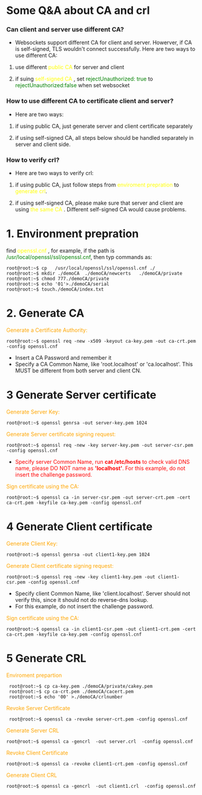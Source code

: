 #  Some Q&A about CA and crl
### Can client and server use different CA?

* Websockets support different CA for client and server. Howerver, if CA is self-signed, TLS wouldn't connect successfully. Here are two ways to use different CA:

1. use different <span style="color:yellow"> public CA </span> for server and client

2. if suing <span style="color:yellow"> self-signed CA </span>, set <span style="color:green"> rejectUnauthorized: true </span> to  <span style="color:green"> rejectUnauthorized:false </span> when set websocket

### How to use different CA to certificate client and server?

* Here are two ways:

1. if using public CA, just generate server and client certificate separately

2. if using self-signed CA, all steps below should be handled separately in server and client side.

### How to verify crl?

* Here are two ways to verify crl:

1. if using public CA, just follow steps from <span style="color:yellow">enviroment prepration </span> to <span style="color:yellow">generate crl</span>. 

2. if using self-signed CA, please make sure that server and client are using <span style="color:yellow"> the same CA </span>. Different self-signed CA would cause problems.

# 1. Environment prepration

find
<span style="color:yellow"> openssl.cnf </span>, for example, if the path is <span style="color:green">/usr/local/openssl/ssl/openssl.cnf</span>, then typ commands as:

```console
root@root:~$ cp   /usr/local/openssl/ssl/openssl.cnf ./
root@root:~$ mkdir ./demoCA  ./demoCA/newcerts   ./demoCA/private
root@root:~$ chmod 777./demoCA/private
root@root:~$ echo '01'>./demoCA/serial
root@root:~$ touch./demoCA/index.txt
```

# 2. Generate CA

<span style="color:orange">Generate a Certificate Authority:</span>
```console
root@root:~$ openssl req -new -x509 -keyout ca-key.pem -out ca-crt.pem -config openssl.cnf
```
* Insert a CA Password and remember it
* Specify a CA Common Name, like 'root.localhost' or 'ca.localhost'. This MUST be different from both server and client CN.


# 3 Generate Server certificate

<span style="color:orange">Generate Server Key:</span>
```console
root@root:~$ openssl genrsa -out server-key.pem 1024
```
<span style="color:orange">Generate Server certificate signing request:</span>
```console
root@root:~$ openssl req -new -key server-key.pem -out server-csr.pem -config openssl.cnf
```
* <span style="color:red"> Specify server Common Name, run   **cat /etc/hosts**    to check valid DNS name, please DO NOT name as **'localhost'**.
For this example, do not insert the challenge password.</span>

<span style="color:orange">Sign certificate using the CA:</span>
```console
root@root:~$ openssl ca -in server-csr.pem -out server-crt.pem -cert ca-crt.pem -keyfile ca-key.pem -config openssl.cnf
```

# 4 Generate Client certificate
<span style="color:orange">Generate Client Key:</span>
```console
root@root:~$ openssl genrsa -out client1-key.pem 1024
```
<span style="color:orange">Generate Client certificate signing request:</span>
```console
root@root:~$ openssl req -new -key client1-key.pem -out client1-csr.pem -config openssl.cnf
```
* Specify client Common Name, like 'client.localhost'. Server should not verify this, since it should not do reverse-dns lookup.
*    For this example, do not insert the challenge password.

<span style="color:orange">Sign certificate using the CA:</span> 
```console
root@root:~$ openssl ca -in client1-csr.pem -out client1-crt.pem -cert ca-crt.pem -keyfile ca-key.pem -config openssl.cnf
```



# 5 Generate CRL
<span style="color:orange">Enviroment prepartion</span>
```console
 root@root:~$ cp ca-key.pem ./demoCA/private/cakey.pem
 root@root:~$ cp ca-crt.pem ./demoCA/cacert.pem
 root@root:~$ echo '00' >./demoCA/crlnumber
```
<span style="color:orange">Revoke Server Certificate</span>
```console
 root@root:~$ openssl ca -revoke server-crt.pem -config openssl.cnf
 ```
 <span style="color:orange">Generate Server CRL</span>
 ```console
root@root:~$ openssl ca -gencrl  -out server.crl  -config openssl.cnf
 ```
<span style="color:orange">Revoke Client Certificate</span>
 ```console
root@root:~$ openssl ca -revoke client1-crt.pem -config openssl.cnf
```
 <span style="color:orange">Generate Client CRL</span>
  ```console
 root@root:~$ openssl ca -gencrl  -out client1.crl  -config openssl.cnf
 ```
